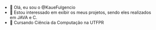 - 👋 Olá, eu sou o @KaueFulgencio
- 👀 Estou interessado em exibir os meus projetos, sendo eles realizados em JAVA e C.
- 🌱 Cursando Ciência da Computação na UTFPR
